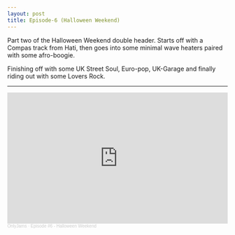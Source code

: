 ```yaml
---
layout: post
title: Episode-6 (Halloween Weekend)
---
```


Part two of the Halloween Weekend double header. Starts off with a Compas track from Hati, then goes into some minimal wave heaters paired with some afro-boogie. 

Finishing off with some UK Street Soul, Euro-pop, UK-Garage and finally riding out with some Lovers Rock.

----

<iframe width="100%" height="300" scrolling="no" frameborder="no" allow="autoplay" src="https://w.soundcloud.com/player/?url=https%3A//api.soundcloud.com/tracks/921682489&color=%23ff5500&auto_play=false&hide_related=true&show_comments=false&show_user=true&show_reposts=false&show_teaser=true&visual=true"></iframe><div style="font-size: 10px; color: #cccccc;line-break: anywhere;word-break: normal;overflow: hidden;white-space: nowrap;text-overflow: ellipsis; font-family: Interstate,Lucida Grande,Lucida Sans Unicode,Lucida Sans,Garuda,Verdana,Tahoma,sans-serif;font-weight: 100;"><a href="https://soundcloud.com/onlyjamsradio" title="OnlyJams" target="_blank" style="color: #cccccc; text-decoration: none;">OnlyJams</a> · <a href="https://soundcloud.com/onlyjamsradio/episode-6" title="Episode #6 - Halloween Weekend" target="_blank" style="color: #cccccc; text-decoration: none;">Episode #6 - Halloween Weekend</a></div>